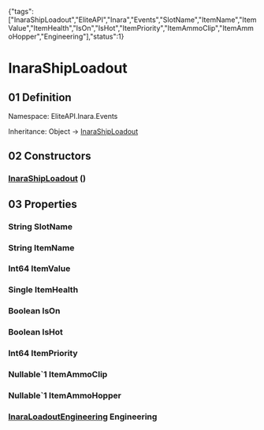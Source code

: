 {"tags":["InaraShipLoadout","EliteAPI","Inara","Events","SlotName","ItemName","ItemValue","ItemHealth","IsOn","IsHot","ItemPriority","ItemAmmoClip","ItemAmmoHopper","Engineering"],"status":1}

# InaraShipLoadout

## 01 Definition

Namespace: <span class='code'>EliteAPI.Inara.Events</span>

Inheritance: <span class='code'>Object</span> → <span class='code'>[InaraShipLoadout](../../../EliteAPI/Inara/Events/InaraShipLoadout.html)</span>

## 02 Constructors

### <span class='code'>[InaraShipLoadout](../../../EliteAPI/Inara/Events/InaraShipLoadout.html)</span> ()

## 03 Properties

### <span class='code'>String</span> SlotName

### <span class='code'>String</span> ItemName

### <span class='code'>Int64</span> ItemValue

### <span class='code'>Single</span> ItemHealth

### <span class='code'>Boolean</span> IsOn

### <span class='code'>Boolean</span> IsHot

### <span class='code'>Int64</span> ItemPriority

### <span class='code'>Nullable`1</span> ItemAmmoClip

### <span class='code'>Nullable`1</span> ItemAmmoHopper

### <span class='code'>[InaraLoadoutEngineering](../../../EliteAPI/Inara/Events/InaraLoadoutEngineering.html)</span> Engineering

